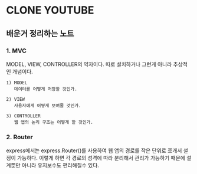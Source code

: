 # CLONE YOUTUBE

## 배운거 정리하는 노트

### 1. MVC

MODEL, VIEW, CONTROLLER의 약자이다. 따로 설치하거나 그런게 아니라 추상적인 개념이다.

    1) MODEL
       데이터를 어떻게 저장할 것인가.

    2) VIEW
       사용자에게 어떻게 보여줄 것인가.

    3) CONTROLLER
       웹 앱의 논리 구조는 어떻게 할 것인가.

### 2. Router

express에서는 express.Router()를 사용하여 웹 앱의 경로를 작은 단위로 쪼개서 설정이 가능하다. 이렇게 하면 각 경로의 성격에 따라 분리해서 관리가 가능하기 때문에 설계뿐만 아니라 유지보수도 편리해질수 있다.
